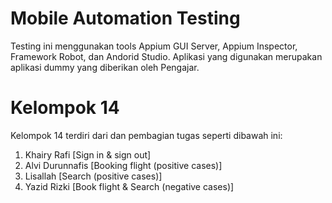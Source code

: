 # Mobile Automation Testing
Testing ini menggunakan tools Appium GUI Server, Appium Inspector, Framework Robot, dan Andorid Studio. Aplikasi yang digunakan merupakan aplikasi dummy yang diberikan oleh Pengajar.

# Kelompok 14
Kelompok 14 terdiri dari dan pembagian tugas seperti dibawah ini:
1. Khairy Rafi      [Sign in & sign out]
2. Alvi Durunnafis  [Booking flight (positive cases)]
3. Lisallah         [Search (positive cases)]
4. Yazid Rizki      [Book flight & Search (negative cases)]